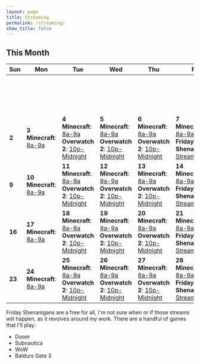 ```yaml
---
layout: page
title: Streaming
permalink: /streaming/
show_title: false
---
```

## **This Month**

| Sun | Mon | Tue | Wed | Thu | Fri | Sat |
|-----|-----|-----|-----|-----|-----|-----|
|     |     |     |     |     |     | **1** <br> **Ovewatch 2 PC Practice**: [12p-3p](https://www.twitch.tv/videos/2370676226)|
| **2** | **3** <br> **Minecraft**: [8a-9a](https://www.twitch.tv/sysop71) | **4** <br> **Minecraft**: [8a-9a](https://www.twitch.tv/videos/2372220372) <br> **Overwatch 2**: [10p-Midnight](https://www.twitch.tv/videos/2372858626) | **5** <br> **Minecraft**: [8a-9a](https://www.twitch.tv/videos/2373092132) <br> **Overwatch 2**: [10p-Midnight](https://www.twitch.tv/videos/2373092132) | **6** <br> **Minecraft**: [8a-9a](https://www.twitch.tv/videos/2373960095) <br> **Overwatch 2**: [10p-Midnight](https://www.twitch.tv/sysop71) | **7** <br> **Minecraft**: [8a-9a](https://www.twitch.tv/videos/2374839555) <br> **Friday Shenanigans**: [Stream](https://www.twitch.tv/videos/2375197751) | **8** |
| **9** | **10** <br> **Minecraft**: [8a-9a](https://www.twitch.tv/videos/2377492945) | **11** <br> **Minecraft**: [8a-9a](https://www.twitch.tv/videos/2378377127) <br> **Overwatch 2**: [10p-Midnight](https://www.twitch.tv/videos/2378977230) | **12** <br> **Minecraft**: [8a-9a](https://www.twitch.tv/videos/2379206707) <br> **Overwatch 2**: [10p-Midnight](https://www.twitch.tv/videos/2379844836) | **13** <br> **Minecraft**: [8a-9a](https://www.twitch.tv/sysop71) <br> **Overwatch 2**: [10p-Midnight](https://www.twitch.tv/videos/2380677401) | **14** <br> **Minecraft**: [8a-9a](https://www.twitch.tv/videos/2380930803) <br> **Friday Shenanigans**: [Stream](https://www.twitch.tv/videos/2380987799) | **15** |
| **16** | **17** <br> **Minecraft**: [8a-9a](https://www.twitch.tv/videos/2383670503) | **18** <br> **Minecraft**: [8a-9a](https://www.twitch.tv/videos/2384556309) <br> **Overwatch 2**: [10p-Midnight](https://www.twitch.tv/videos/2385193083) | **19** <br> **Minecraft**: [8a-9a](https://www.twitch.tv/videos/2385436610) <br> **Overwatch 2**: [10p-Midnight](https://www.twitch.tv/videos/2386091313) | **20** <br> **Minecraft**: [8a-9a](https://www.twitch.tv/videos/2386314525) <br> **Overwatch 2**: [10p-Midnight](https://www.twitch.tv/videos/2386937843) | **21** <br> **Minecraft**: [8a-9a](https://www.twitch.tv/videos/2387190473) <br> **Friday Shenanigans**: [Stream](https://www.twitch.tv/sysop71) | **22** |
| **23** | **24** <br> **Minecraft**: [8a-9a](https://www.twitch.tv/videos/2389946042) | **25** <br> **Minecraft**: [8a-9a](https://www.twitch.tv/videos/2390776943) <br> **Overwatch 2**: [10p-Midnight](https://www.twitch.tv/videos/2391400947) | **26** <br> **Minecraft**: [8a-9a](https://www.twitch.tv/videos/2391622008) <br> **Overwatch 2**: [10p-Midnight](https://www.twitch.tv/sysop71) | **27** <br> **Minecraft**: [8a-9a](https://www.twitch.tv/sysop71) <br> **Overwatch 2**: [10p-Midnight](https://www.twitch.tv/sysop71) | **28** <br> **Minecraft**: [8a-9a](https://www.twitch.tv/sysop71) <br> **Friday Shenanigans**: [Stream](https://www.twitch.tv/sysop71) | |


Friday Shenanigans are a free for all, I'm not sure when or if those streams will happen, as it revolves around my work. There are a handful of games that I'll play:

- Doom
- Subnautica
- WoW
- Baldurs Gate 3
